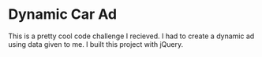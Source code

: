 # Dynamic Car Ad

This is a pretty cool code challenge I recieved. I had to create a dynamic ad using data given to me. I built this project with jQuery.